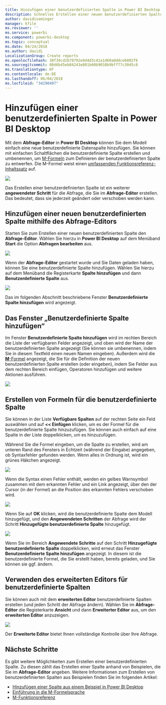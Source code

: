 ```yaml
---
title: Hinzufügen einer benutzerdefinierten Spalte in Power BI Desktop
description: Schnelles Erstellen einer neuen benutzerdefinierten Spalte in Power BI Desktop
author: davidiseminger
manager: kfile
ms.reviewer: ''
ms.service: powerbi
ms.component: powerbi-desktop
ms.topic: conceptual
ms.date: 04/24/2018
ms.author: davidi
LocalizationGroup: Create reports
ms.openlocfilehash: 30f39cd2b79792e9d4d3c41a1d60a8ddce6802f6
ms.sourcegitcommit: 80d6b45eb84243e801b60b9038b9bff77c30d5c8
ms.translationtype: HT
ms.contentlocale: de-DE
ms.lasthandoff: 06/04/2018
ms.locfileid: "34290497"
---
```

# <a name="add-a-custom-column-in-power-bi-desktop"></a>Hinzufügen einer benutzerdefinierten Spalte in Power BI Desktop
Mit dem **Abfrage-Editor** in **Power BI Desktop** können Sie dem Modell einfach eine neue benutzerdefinierte Datenspalte hinzufügen. Sie können mit einfachen Schaltflächen die benutzerdefinierte Spalte erstellen und umbenennen, um [M-Formeln](https://msdn.microsoft.com/library/mt270235.aspx) zum Definieren der benutzerdefinierten Spalte zu entwerfen. Die M-Formel weist einen [umfassenden Funktionsreferenz-Inhaltssatz](https://msdn.microsoft.com/library/mt779182.aspx) auf. 

![](media/desktop-add-custom-column/add-custom-column_01.png)

Das Erstellen einer benutzerdefinierten Spalte ist ein weiterer **angewendeter Schritt** für die Abfrage, die Sie im **Abfrage-Editor** erstellen. Das bedeutet, dass sie jederzeit geändert oder verschoben werden kann.

## <a name="use-query-editor-to-add-a-new-custom-column"></a>Hinzufügen einer neuen benutzerdefinierten Spalte mithilfe des Abfrage-Editors
Starten Sie zum Erstellen einer neuen benutzerdefinierten Spalte den **Abfrage-Editor**. Wählen Sie hierzu in **Power BI Desktop** auf dem Menüband **Start** die Option **Abfragen bearbeiten** aus.

![](media/desktop-add-custom-column/add-column-from-example_02.png)

Wenn der **Abfrage-Editor** gestartet wurde und Sie Daten geladen haben, können Sie eine benutzerdefinierte Spalte hinzufügen. Wählen Sie hierzu auf dem Menüband die Registerkarte **Spalte hinzufügen** und dann **Benutzerdefinierte Spalte** aus.

![](media/desktop-add-custom-column/add-custom-column_02.png)

Das im folgenden Abschnitt beschriebene Fenster **Benutzerdefinierte Spalte hinzufügen** wird angezeigt.

## <a name="the-add-custom-column-window"></a>Das Fenster „Benutzerdefinierte Spalte hinzufügen“
Im Fenster **Benutzerdefinierte Spalte hinzufügen** wird im rechten Bereich die Liste der verfügbaren Felder angezeigt, und oben wird der Name der benutzerdefinierten Spalte angezeigt (Sie können sie umbenennen, indem Sie in diesem Textfeld einen neuen Namen eingeben). Außerdem wird die [**M**-Formel](https://msdn.microsoft.com/library/mt779182.aspx) angezeigt, die Sie für die Definition der neuen benutzerdefinierten Spalte erstellen (oder eingeben), indem Sie Felder aus dem rechten Bereich einfügen, Operatoren hinzufügen und weitere Aktionen ausführen. 

![](media/desktop-add-custom-column/add-custom-column_03.png)

## <a name="create-formulas-for-your-custom-column"></a>Erstellen von Formeln für die benutzerdefinierte Spalte
Sie können in der Liste **Verfügbare Spalten** auf der rechten Seite ein Feld auswählen und auf **<< Einfügen** klicken, um es der Formel für die benutzerdefinierte Spalte hinzuzufügen. Sie können auch einfach auf eine Spalte in der Liste doppelklicken, um es hinzuzufügen.

Während Sie die Formel eingeben, um die Spalte zu erstellen, wird am unteren Rand des Fensters in Echtzeit (während der Eingabe) angegeben, ob Syntaxfehler gefunden werden. Wenn alles in Ordnung ist, wird ein grünes Häkchen angezeigt.

![](media/desktop-add-custom-column/add-custom-column_04.png)

Wenn die Syntax einen Fehler enthält, werden ein gelbes Warnsymbol zusammen mit dem erkannten Fehler und ein Link angezeigt, über den der Cursor (in der Formel) an die Position des erkannten Fehlers verschoben wird.

![](media/desktop-add-custom-column/add-custom-column_05.png)

Wenn Sie auf **OK** klicken, wird die benutzerdefinierte Spalte dem Modell hinzugefügt, und den **Angewendeten Schritten** der Abfrage wird der Schritt **Hinzugefügte benutzerdefinierte Spalte** hinzugefügt.

![](media/desktop-add-custom-column/add-custom-column_06.png)

Wenn Sie im Bereich **Angewendete Schritte** auf den Schritt **Hinzugefügte benutzerdefinierte Spalte** doppelklicken, wird erneut das Fenster **Benutzerdefinierte Spalte hinzufügen** angezeigt. In diesem ist die benutzerdefinierte Formel, die Sie erstellt haben, bereits geladen, und Sie können sie ggf. ändern.

## <a name="using-the-advanced-editor-for-custom-columns"></a>Verwenden des erweiterten Editors für benutzerdefinierte Spalten
Sie können auch mit dem **erweiterten Editor** benutzerdefinierte Spalten erstellen (und jeden Schritt der Abfrage ändern). Wählen Sie im **Abfrage-Editor** die Registerkarte **Ansicht** und dann **Erweiterter Editor** aus, um den **erweiterten Editor** anzuzeigen.

![](media/desktop-add-custom-column/add-custom-column_07.png)

Der **Erweiterte Editor** bietet Ihnen vollständige Kontrolle über Ihre Abfrage.

## <a name="next-steps"></a>Nächste Schritte
Es gibt weitere Möglichkeiten zum Erstellen einer benutzerdefinierten Spalte. Zu diesen zählt das Erstellen einer Spalte anhand von Beispielen, die Sie im **Abfrage-Editor** angeben. Weitere Informationen zum Erstellen von benutzerdefinierten Spalten aus Beispielen finden Sie im folgenden Artikel:

* [Hinzufügen einer Spalte aus einem Beispiel in Power BI Desktop](desktop-add-column-from-example.md)
* [Einführung in die M-Formelsprache](https://msdn.microsoft.com/library/mt270235.aspx)
* [M-Funktionsreferenz](https://msdn.microsoft.com/library/mt779182.aspx)  

